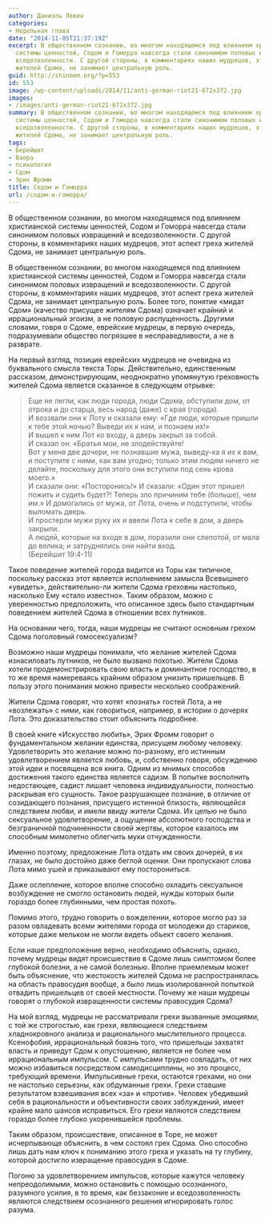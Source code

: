 ```yaml
---
author: Даниэль Левин
categories:
- Недельная глава
date: "2014-11-05T21:37:19Z"
excerpt: В общественном сознании, во многом находящемся под влиянием христианской
  системы ценностей, Содом и Гоморра навсегда стали синонимом половых извращений и
  вседозволенности. С другой стороны, в комментариях наших мудрецов, этот аспект греха
  жителей Сдома, не занимает центральную роль.
guid: http://shinmem.org/?p=553
id: 553
image: /wp-content/uploads/2014/11/anti-german-riot21-672x372.jpg
images:
- /images/anti-german-riot21-672x372.jpg
summary: В общественном сознании, во многом находящемся под влиянием христианской
  системы ценностей, Содом и Гоморра навсегда стали синонимом половых извращений и
  вседозволенности. С другой стороны, в комментариях наших мудрецов, этот аспект греха
  жителей Сдома, не занимает центральную роль.
tags:
- Берейшит
- Ваера
- психология
- Сдом
- Эрих Фромм
title: Содом и Гоморра
url: /содом-и-гоморра/
---
```

В общественном сознании, во многом находящемся под влиянием христианской системы ценностей, Содом и Гоморра навсегда стали синонимом половых извращений и вседозволенности. С другой стороны, в комментариях наших мудрецов, этот аспект греха жителей Сдома, не занимает центральную роль.<!--more-->

В общественном сознании, во многом находящемся под влиянием христианской системы ценностей, Содом и Гоморра навсегда стали синонимом половых извращений и вседозволенности. С другой стороны, в комментариях наших мудрецов, этот аспект греха жителей Сдома, не занимает центральную роль. Более того, понятие «мидат Сдом» (качество присущее жителям Сдома) означает крайний и иррациональный эгоизм, а не половую распущенность. Другими словами, говря о Сдоме, еврейские мудрецы, в первую очередь, подразумевали общество погрязшее в несправедливости, а не в разврате.

На первый взгляд, позиция еврейских мудрецов не очевидна из буквального смысла текста Торы. Действительно, единственным рассказом, демонстрирующим, неоднократно упомянутую греховность жителей Сдома является сказанное в следующем отрывке:

> Еще не легли, как люди города, люди Сдома, обступили дом, от отрока и до старца, весь народ (даже) с края (города).  
> И воззвали они к Лоту и сказали ему: «Где люди, которые пришли к тебе этой ночью? Выведи их к нам, и познаем их!»  
> И вышел к ним Лот ко входу, а дверь закрыл за собой.  
> И сказал он: «Братья мои, не злодействуйте!  
> Вот у меня две дочери, не познавшие мужа, выведу-ка я их к вам, и поступите с ними, как вам угодно; только этим людям ничего не делайте, поскольку для этого они вступили под сень крова моего.»  
> И сказали они: «Посторонись!» И сказали: «Один этот пришел пожить и судить будет?! Теперь зло причиним тебе (больше), чем им.» И домогались от мужа, от Лота, очень и подступили, чтобы выломать дверь.  
> И простерли мужи руку их и ввели Лота к себе в дом, а дверь закрыли.  
> А людей, которые на входе в дом, поразили они слепотой, от мала до велика; и затруднялись они найти вход.  
> (Берейшит 19:4-11)

Такое поведение жителей города видится из Торы как типичное, поскольку рассказ этот является исполнением замысла Всевышнего «увидеть», действительно-ли жители Сдома греховны настолько, насколько Ему «стало известно». Таким образом, можно с уверенностью предположить, что описанное здесь было стандартным поведением жителей Сдома в отношении всех путников.

На основании чего, тогда, наши мудрецы не считают основным грехом Сдома поголовный гомосексуализм?

Возможно наши мудрецы понимали, что желание жителей Сдома изнасиловать путников, не было вызвано похотью. Жители Сдома хотели продемонстрировать свою власть и доминантное господство, в то же время намереваясь крайним образом унизить пришельцев. В пользу этого понимания можно привести несколько соображений.

Жители Сдома говорят, что хотят «познать» гостей Лота, а не «возлежать» с ними, как говориться, например, в истории о дочерях Лота. Это доказательство стоит объяснить подробнее.

В своей книге «Искусство любить», Эрих Фромм говорит о фундаментальном желании единства, присущем любому человеку. Удовлетворить это желание можно по-разному, его истинным удовлетворением является любовь, и, собственно говоря, обсуждению этой идеи и посвящена вся книга. Одним из мнимых способов достижения такого единства является садизм. В попытке восполнить недостающее, садист лишает человека индивидуальности, полностью раскрывая его сущность. Такое разрушающее познание, в отличие от созидающего познания, присущего истинной близость, являющейся следствием любви, и имели ввиду жители Сдома. Их целью не было сексуальное удовлетворение, а ощущение абсолютного господства и безграничной подчиненности своей жертвы, которое казалось им способным мимолетно облегчить муки отчужденности.

Именно поэтому, предложение Лота отдать им своих дочерей, в их глазах, не было достойно даже беглой оценки. Они пропускают слова Лота мимо ушей и приказывают ему посторониться.

Даже ослепление, которое вполне способно охладить сексуальное возбуждение не смогло остановить людей, нужды которых были гораздо более глубинными, чем простая похоть.

Помимо этого, трудно говорить о вожделении, которое могло раз за разом овладевать всеми жителями города от молодежи до стариков, которые даже мельком не могли видеть объект своего желания.

Если наше предположение верно, необходимо объяснить, однако, почему мудрецы видят происшествие в Сдоме лишь симптомом более глубокой болезни, а не самой болезнью. Вполне приемлемым может быть объяснение, что жестокость жителей Сдома не распространялась на область правосудия вообще, а было лишь изолированной попыткой отвадить пришельцев от своей местности. Почему же наши мудрецы говорят о глубокой извращенности системы правосудия Сдома?

На мой взгляд, мудрецы не рассматривали грехи вызванные эмоциями, с той же строгостью, как грехи, являющиеся следствием хладнокровного анализа и рационального мыслительного процесса. Ксенофобия, иррациональный боязнь того, что пришельцы захватят власть и приведут Сдом к опустошению, является не более чем иррациональным импульсом. С импульсами трудно совладать, от них можно избавиться посредством самодисциплины, но это процесс, требующий времени. Импульсивные грехи, остаются грехами, но они не настолько серьезны, как обдуманные грехи. Грехи ставшие результатом взвешивания всех «за» и «против». Человек убедивший себя в рациональности и объективности своих заблуждений, имеет крайне мало шансов исправиться. Его грехи являются следствием гораздо более глубоко укоренившейся проблемы.

Таким образом, происшествие, описанное в Торе, не может исчерпывающе объяснить, в чем состоял грех Сдома. Оно способно лишь дать нам ключ к пониманию этого греха и указать на ту глубину, которой достигло извращение правосудия в Сдоме.

Погоню за удовлетворением импульсов, которые кажутся человеку непреодолимыми, можно остановить с помощью осознанного, разумного усилия, в то время, как беззаконие и вседозволенность являются следствием осознанного решения игнорировать голос разума.